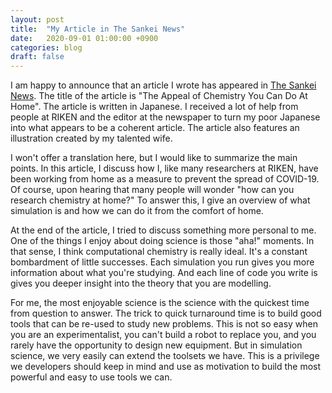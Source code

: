 ```yaml
---
layout: post
title:  "My Article in The Sankei News"
date:   2020-09-01 01:00:00 +0900
categories: blog
draft: false
---
```


I am happy to announce that an article I wrote has appeared in
[The Sankei News](https://www.sankei.com/west/news/200829/wst2008290003-n1.html).
The title of the article is "The Appeal of Chemistry You Can Do At Home".
The article is written in Japanese. I received a lot of help from people at
RIKEN and the editor at the newspaper to turn my poor Japanese into what
appears to be a coherent article. The article also features an illustration
created by my talented wife.

I won't offer a translation here, but I would like to summarize the main
points. In this article, I discuss how I, like many researchers at RIKEN,
have been working from home as a measure to prevent the spread of COVID-19.
Of course, upon hearing that many people will wonder "how can you research
chemistry at home?" To answer this, I give an overview of what simulation
is and how we can do it from the comfort of home.

At the end of the article, I tried to discuss something more personal to me.
One of the things I enjoy about doing science is those "aha!" moments. In
that sense, I think computational chemistry is really ideal. It's a constant
bombardment of little successes. Each simulation you run gives you more
information about what you're studying. And each line of code you write is 
gives you deeper insight into the theory that you are modelling. 

For me, the most enjoyable science is the science with the quickest time from
question to answer. The trick to quick turnaround time is to build good tools
that can be re-used to study new problems. This is not so easy when you
are an experimentalist, you can't build a robot to replace you, and you rarely
have the opportunity to design new equipment. But in simulation science, we
very easily can extend the toolsets we have. This is a privilege we developers
should keep in mind and use as motivation to build the most powerful and
easy to use tools we can.
